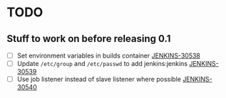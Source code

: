 # TODO

## Stuff to work on before releasing 0.1

- [ ] Set environment variables in builds container [JENKINS-30538](https://issues.jenkins-ci.org/browse/JENKINS-30538)
- [ ] Update `/etc/group` and `/etc/passwd` to add jenkins:jenkins  [JENKINS-30539](https://issues.jenkins-ci.org/browse/JENKINS-30539)
- [ ] Use job listener instead of slave listener where possible  [JENKINS-30540](https://issues.jenkins-ci.org/browse/JENKINS-30540)
